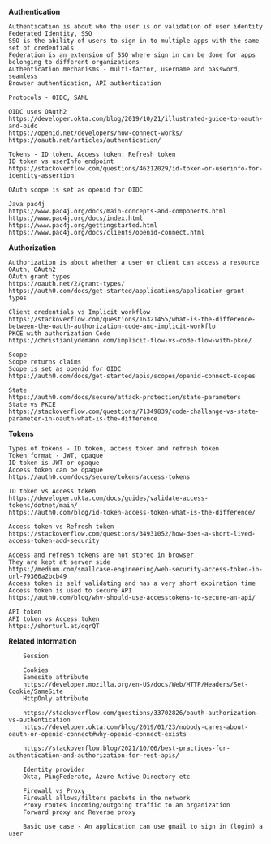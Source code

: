 
**Authentication** 

    Authentication is about who the user is or validation of user identity
    Federated Identity, SSO
    SSO is the ability of users to sign in to multiple apps with the same set of credentials
    Federation is an extension of SSO where sign in can be done for apps belonging to different organizations 
    Authentication mechanisms - multi-factor, username and password, seamless
    Browser authentication, API authentication 
    
    Protocols - OIDC, SAML

    OIDC uses OAuth2
    https://developer.okta.com/blog/2019/10/21/illustrated-guide-to-oauth-and-oidc 
    https://openid.net/developers/how-connect-works/
    https://oauth.net/articles/authentication/

    Tokens - ID token, Access token, Refresh token
    ID token vs userInfo endpoint
    https://stackoverflow.com/questions/46212029/id-token-or-userinfo-for-identity-assertion

    OAuth scope is set as openid for OIDC

    Java pac4j
    https://www.pac4j.org/docs/main-concepts-and-components.html
    https://www.pac4j.org/docs/index.html
    https://www.pac4j.org/gettingstarted.html
    https://www.pac4j.org/docs/clients/openid-connect.html
    

**Authorization**

    Authorization is about whether a user or client can access a resource
    OAuth, OAuth2
    OAuth grant types
    https://oauth.net/2/grant-types/
    https://auth0.com/docs/get-started/applications/application-grant-types

    Client credentials vs Implicit workflow
    https://stackoverflow.com/questions/16321455/what-is-the-difference-between-the-oauth-authorization-code-and-implicit-workflo
    PKCE with authorization Code
    https://christianlydemann.com/implicit-flow-vs-code-flow-with-pkce/

    Scope
    Scope returns claims
    Scope is set as openid for OIDC
    https://auth0.com/docs/get-started/apis/scopes/openid-connect-scopes

    State
    https://auth0.com/docs/secure/attack-protection/state-parameters
    State vs PKCE
    https://stackoverflow.com/questions/71349839/code-challange-vs-state-parameter-in-oauth-what-is-the-difference


**Tokens**

    Types of tokens - ID token, access token and refresh token
    Token format - JWT, opaque
    ID token is JWT or opaque
    Access token can be opaque 
    https://auth0.com/docs/secure/tokens/access-tokens
    
    ID token vs Access token
    https://developer.okta.com/docs/guides/validate-access-tokens/dotnet/main/
    https://auth0.com/blog/id-token-access-token-what-is-the-difference/

    Access token vs Refresh token
    https://stackoverflow.com/questions/34931052/how-does-a-short-lived-access-token-add-security

    Access and refresh tokens are not stored in browser
    They are kept at server side
    https://medium.com/smallcase-engineering/web-security-access-token-in-url-79366a2bcb49 
    Access token is self validating and has a very short expiration time
    Access token is used to secure API 
    https://auth0.com/blog/why-should-use-accesstokens-to-secure-an-api/

    API token
    API token vs Access token
    https://shorturl.at/dqrQT


**Related Information**

        Session
        
        Cookies 
        Samesite attribute
        https://developer.mozilla.org/en-US/docs/Web/HTTP/Headers/Set-Cookie/SameSite
        HttpOnly attribute
        
        https://stackoverflow.com/questions/33702826/oauth-authorization-vs-authentication
        https://developer.okta.com/blog/2019/01/23/nobody-cares-about-oauth-or-openid-connect#why-openid-connect-exists
        
        https://stackoverflow.blog/2021/10/06/best-practices-for-authentication-and-authorization-for-rest-apis/

        Identity provider 
        Okta, PingFederate, Azure Active Directory etc

        Firewall vs Proxy
        Firewall allows/filters packets in the network
        Proxy routes incoming/outgoing traffic to an organization
        Forward proxy and Reverse proxy

        Basic use case - An application can use gmail to sign in (login) a user 














